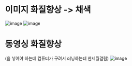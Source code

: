 # 이미지 화질향상 -> 채색
![image](https://user-images.githubusercontent.com/101509164/179908483-be20a751-8e22-46bb-b118-a3e9209e3e56.png)
![image](https://user-images.githubusercontent.com/101509164/179908627-82c567e1-a0f7-43e1-8ff4-2c7eb904eeb3.png)

# 동영싱 화질향상
(을 넣어야 하는데 컴퓨터가 구려서 러닝하는데 한세월걸림)
![image](https://user-images.githubusercontent.com/101509164/179961031-09812840-46f2-4f7d-bfb3-40a801786372.png)
